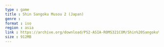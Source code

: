 ```yaml
---
type : game
title : Shin Sangoku Musou 2 (Japan)
genre : 
format : iso
region : asia
link : https://archive.org/download/PS2-ASIA-ROMS321COM/Shin%20Sangoku%20Musou%202%20%28Japan%29.7z
size : 912MB
---
```

